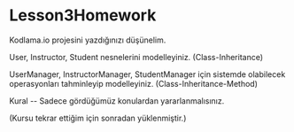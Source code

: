 # Lesson3Homework

Kodlama.io projesini yazdığınızı düşünelim.

User, Instructor, Student nesnelerini modelleyiniz. (Class-Inheritance)

UserManager, InstructorManager, StudentManager için sistemde olabilecek operasyonları tahminleyip modelleyiniz. (Class-Inheritance-Method)

Kural -- Sadece gördüğümüz konulardan yararlanmalısınız.

(Kursu tekrar ettiğim için sonradan yüklenmiştir.)
